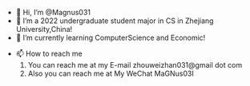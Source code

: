 - 👋 Hi, I’m @Magnus031
- 👀 I’m a 2022 undergraduate student major in CS in Zhejiang University,China! 
- 🌱 I’m currently learning ComputerScience and Economic!
<!--- - 💞️ I’m looking to collaborate on ... --->
- 📫 How to reach me
  1. You can reach me at my E-mail  zhouweizhan031@gmail dot com
  2. Also you can reach me at My WeChat MaGNus03I 
<!---
Magnus031/Magnus031 is a ✨ special ✨ repository because its `README.md` (this file) appears on your GitHub profile.
You can click the Preview link to take a look at your changes.
--->
